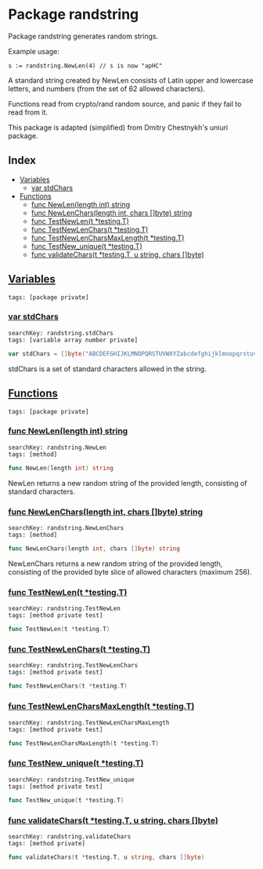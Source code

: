 # Package randstring

Package randstring generates random strings. 

Example usage: 

```
s := randstring.NewLen(4) // s is now "apHC"

```
A standard string created by NewLen consists of Latin upper and lowercase letters, and numbers (from the set of 62 allowed characters). 

Functions read from crypto/rand random source, and panic if they fail to read from it. 

This package is adapted (simplified) from Dmitry Chestnykh's uniuri package. 

## Index

* [Variables](#var)
    * [var stdChars](#stdChars)
* [Functions](#func)
    * [func NewLen(length int) string](#NewLen)
    * [func NewLenChars(length int, chars []byte) string](#NewLenChars)
    * [func TestNewLen(t *testing.T)](#TestNewLen)
    * [func TestNewLenChars(t *testing.T)](#TestNewLenChars)
    * [func TestNewLenCharsMaxLength(t *testing.T)](#TestNewLenCharsMaxLength)
    * [func TestNew_unique(t *testing.T)](#TestNew_unique)
    * [func validateChars(t *testing.T, u string, chars []byte)](#validateChars)


## <a id="var" href="#var">Variables</a>

```
tags: [package private]
```

### <a id="stdChars" href="#stdChars">var stdChars</a>

```
searchKey: randstring.stdChars
tags: [variable array number private]
```

```Go
var stdChars = []byte("ABCDEFGHIJKLMNOPQRSTUVWXYZabcdefghijklmnopqrstuvwxyz0123456789")
```

stdChars is a set of standard characters allowed in the string. 

## <a id="func" href="#func">Functions</a>

```
tags: [package private]
```

### <a id="NewLen" href="#NewLen">func NewLen(length int) string</a>

```
searchKey: randstring.NewLen
tags: [method]
```

```Go
func NewLen(length int) string
```

NewLen returns a new random string of the provided length, consisting of standard characters. 

### <a id="NewLenChars" href="#NewLenChars">func NewLenChars(length int, chars []byte) string</a>

```
searchKey: randstring.NewLenChars
tags: [method]
```

```Go
func NewLenChars(length int, chars []byte) string
```

NewLenChars returns a new random string of the provided length, consisting of the provided byte slice of allowed characters (maximum 256). 

### <a id="TestNewLen" href="#TestNewLen">func TestNewLen(t *testing.T)</a>

```
searchKey: randstring.TestNewLen
tags: [method private test]
```

```Go
func TestNewLen(t *testing.T)
```

### <a id="TestNewLenChars" href="#TestNewLenChars">func TestNewLenChars(t *testing.T)</a>

```
searchKey: randstring.TestNewLenChars
tags: [method private test]
```

```Go
func TestNewLenChars(t *testing.T)
```

### <a id="TestNewLenCharsMaxLength" href="#TestNewLenCharsMaxLength">func TestNewLenCharsMaxLength(t *testing.T)</a>

```
searchKey: randstring.TestNewLenCharsMaxLength
tags: [method private test]
```

```Go
func TestNewLenCharsMaxLength(t *testing.T)
```

### <a id="TestNew_unique" href="#TestNew_unique">func TestNew_unique(t *testing.T)</a>

```
searchKey: randstring.TestNew_unique
tags: [method private test]
```

```Go
func TestNew_unique(t *testing.T)
```

### <a id="validateChars" href="#validateChars">func validateChars(t *testing.T, u string, chars []byte)</a>

```
searchKey: randstring.validateChars
tags: [method private]
```

```Go
func validateChars(t *testing.T, u string, chars []byte)
```

